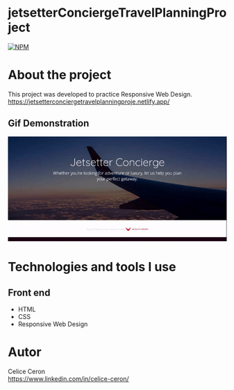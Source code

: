 # jetsetterConciergeTravelPlanningProject
[![NPM](https://img.shields.io/npm/l/react)](https://github.com/celiceceron/jetsetterConciergeTravelPlanningProject/blob/master/licence)

# About the project
This project was developed to practice Responsive Web Design. <br>
https://jetsetterconciergetravelplanningproje.netlify.app/

## Gif Demonstration
![Web 1](https://github.com/celiceceron/jetsetterConciergeTravelPlanningProject/blob/35f9e0cf5946fb032f4842022ecfb2dc2ff968a1/web%20page.gif)

# Technologies and tools I use
## Front end
- HTML
- CSS
- Responsive Web Design

# Autor
Celice Ceron <br>
https://www.linkedin.com/in/celice-ceron/
